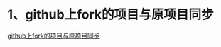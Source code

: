 
# 1、github上fork的项目与原项目同步

[github上fork的项目与原项目同步](https://blog.csdn.net/qq1332479771/article/details/56087333)









